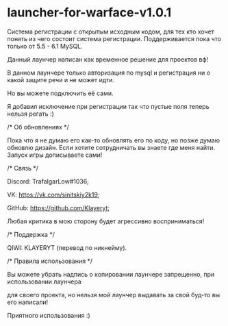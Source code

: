# launcher-for-warface-v1.0.1
Система регистрации с открытым исходным кодом, для тех кто хочет понять из чего состоит система регистрации. Поддерживается пока что только от 5.5 - 6.1 MySQL.

Данный лаунчер написан как временное решение для проектов вф!

В данном лаунчере только авторизация по mysql и регистрация ни о какой защите речи и не может идти.

Но вы можете подключить её сами.

Я добавил исключение при регистрации так что пустые поля теперь нельзя регать :)

/* Об обновлениях */

Пока что я не думаю его как-то обновлять его по коду, но позже думаю обновлю дизайн. Если хотите сотрудничать вы знаете где меня найти. Запуск игры дописываете сами!

/* Связь */

Discord: TrafalgarLow#1036;

VK: https://vk.com/sinitskiy2k19;

GitHub: https://github.com/Klayeryt;

Любая критика в мою сторону будет агрессивно восприниматься!

/* Поддержка */

QIWI: KLAYERYT (перевод по никнейму).

/* Правила использования */

Вы можете убрать надпись о копировании лаунчере запрещенно, при использовании лаунчера

для своего проекта, но нельзя мой лаунчер выдавать за свой буд-то вы его написали!

Приятного использования :)
